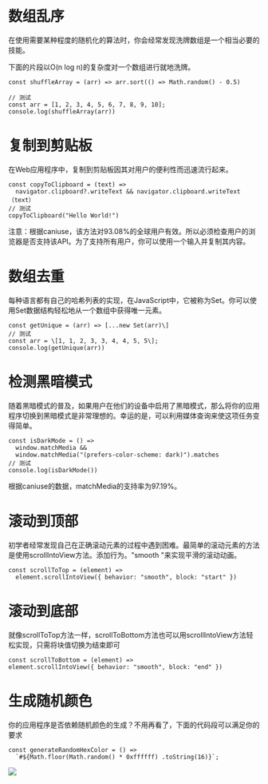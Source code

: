 # 数组乱序

在使用需要某种程度的随机化的算法时，你会经常发现洗牌数组是一个相当必要的技能。

下面的片段以O(n log n)的复杂度对一个数组进行就地洗牌。

```
const shuffleArray = (arr) => arr.sort(() => Math.random() - 0.5) 

// 测试
const arr = [1, 2, 3, 4, 5, 6, 7, 8, 9, 10];
console.log(shuffleArray(arr))
```

# 复制到剪贴板

在Web应用程序中，复制到剪贴板因其对用户的便利性而迅速流行起来。

```
const copyToClipboard = (text) =>
  navigator.clipboard?.writeText && navigator.clipboard.writeText（text）
// 测试
copyToClipboard("Hello World!")
```

注意：根据caniuse，该方法对93.08%的全球用户有效。所以必须检查用户的浏览器是否支持该API。为了支持所有用户，你可以使用一个输入并复制其内容。

# 数组去重

每种语言都有自己的哈希列表的实现，在JavaScript中，它被称为Set。你可以使用Set数据结构轻松地从一个数组中获得唯一元素。

```
const getUnique = (arr) => [...new Set(arr)\]
// 测试
const arr = \[1, 1, 2, 3, 3, 4, 4, 5, 5\];
console.log(getUnique(arr))
```

# 检测黑暗模式

随着黑暗模式的普及，如果用户在他们的设备中启用了黑暗模式，那么将你的应用程序切换到黑暗模式是非常理想的。幸运的是，可以利用媒体查询来使这项任务变得简单。

```
const isDarkMode = () =>
  window.matchMedia &&
  window.matchMedia("(prefers-color-scheme: dark)").matches
// 测试
console.log(isDarkMode())
```

根据caniuse的数据，matchMedia的支持率为97.19%。

# 滚动到顶部

初学者经常发现自己在正确滚动元素的过程中遇到困难。最简单的滚动元素的方法是使用scrollIntoView方法。添加行为。"smooth "来实现平滑的滚动动画。

```
const scrollToTop = (element) =>
  element.scrollIntoView({ behavior: "smooth", block: "start" })
```

# 滚动到底部

就像scrollToTop方法一样，scrollToBottom方法也可以用scrollIntoView方法轻松实现，只需将块值切换为结束即可

```
const scrollToBottom = (element) =>  
element.scrollIntoView({ behavior: "smooth", block: "end" })
```

# 生成随机颜色

你的应用程序是否依赖随机颜色的生成？不用再看了，下面的代码段可以满足你的要求

```
const generateRandomHexColor = () =>
  `#${Math.floor(Math.random() * 0xffffff) .toString(16)}`;
```

![](https://upload-images.jianshu.io/upload_images/6943526-f31a0b1fe0b7d9e4.gif?imageMogr2/auto-orient/strip)

